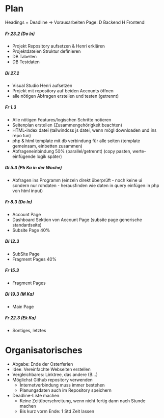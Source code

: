 
# Plan
Headings = Deadline -> Vorausarbeiten
Page: D Backend H Frontend
##### Fr 23.2 (Do In)
- Projekt Repository aufsetzen & Henri erklären
- Projektdateien Struktur definieren
- DB Tabellen
- DB Testdaten
##### Di 27.2
- Visual Studio Henri aufsetzen
- Projekt mit repository auf beiden Accounts öffnen
- alle nötigen Abfragen erstellen und testen (getrennt)
##### Fr 1.3
- Alle nötigen Features/logischen Schritte notieren
- Seitenplan erstellen (Zusammengehörigkeit beachten)
- HTML-index datei (tailwindcss js datei, wenn mögl downloaden und ins repo tun)
- php & html template mit db verbindung für alle seiten (template gemeinsam, einbetten zusammen)
- Abfrageneinbindung 50% (parallel/getrennt) (copy pasten, werte-einfügende logik später)
##### Di 5.3 (Ph Ka in der Woche)
- Abfragen ins Programm (einzeln direkt überprüft - noch keine ui sondern nur rohdaten - herausfinden wie daten in query einfügen in php von html input)
##### Fr 8.3 (Do In)
- Account Page
- Dashboard Sektion von Account Page (subsite page generische standardseite)
- Subsite Page 40%
##### Di 12.3
- SubSite Page
- Fragment Pages 40%
##### Fr 15.3
- Fragment Pages
##### Di 19.3 (M Ka)
- Main Page
##### Fr 22.3 (Ek Ka)
- Sontiges, letztes


# Organisatorisches
- Abgabe: Ende der Osterferien
- Idee: Vereinfachte Webseiten erstellen
- Vergleichbares: Linktree, das andere (B...)
- Möglichst Github repository verwenden
	- Internetverbindung muss immer bestehen
	- Planungsdaten auch im Repository speichern
- Deadline-Liste machen
	- Keine Zeitüberschreitung, wenn nicht fertig dann nach Stunde machen
	- Bis kurz vorm Ende: 1 Std Zeit lassen

